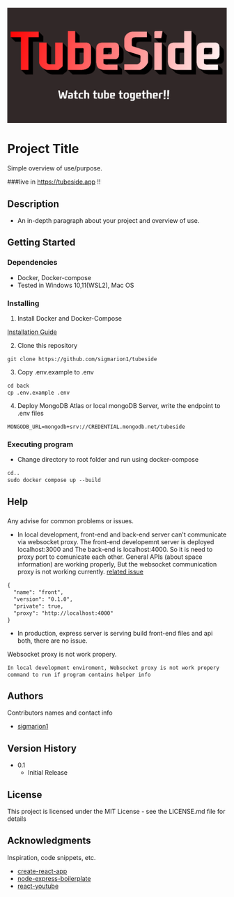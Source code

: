 ![Alt text](front/build/ogImage.png)

# Project Title

Simple overview of use/purpose.

###live in https://tubeside.app !!

## Description

- An in-depth paragraph about your project and overview of use.

## Getting Started

### Dependencies

- Docker, Docker-compose
- Tested in Windows 10,11(WSL2), Mac OS

### Installing

1. Install Docker and Docker-Compose

[Installation Guide](https://docs.docker.com/engine/install/)

2. Clone this repository

```
git clone https://github.com/sigmarion1/tubeside
```

3. Copy .env.example to .env

```
cd back
cp .env.example .env
```

4. Deploy MongoDB Atlas or local mongoDB Server, write the endpoint to .env files

```
MONGODB_URL=mongodb+srv://CREDENTIAL.mongodb.net/tubeside
```

### Executing program

- Change directory to root folder and run using docker-compose

```
cd..
sudo docker compose up --build
```

## Help

###

Any advise for common problems or issues.

- In local development, front-end and back-end server can't communicate via websocket proxy. The front-end developemnt server is deployed localhost:3000 and The back-end is localhost:4000. So it is need to proxy port to comunicate each other. General APIs (about space information) are working properly, But the websocket communication proxy is not working currently. [related issue](https://github.com/facebook/create-react-app/issues/5280)

```
{
  "name": "front",
  "version": "0.1.0",
  "private": true,
  "proxy": "http://localhost:4000"
}
```

- In production, express server is serving build front-end files and api both, there are no issue.

Websocket proxy is not work propery.

```
In local development enviroment, Websocket proxy is not work propery
command to run if program contains helper info
```

## Authors

Contributors names and contact info

- [sigmarion1](matilto:axsim@naver.com)

## Version History

- 0.1
  - Initial Release

## License

This project is licensed under the MIT License - see the LICENSE.md file for details

## Acknowledgments

Inspiration, code snippets, etc.

- [create-react-app](https://github.com/facebook/create-react-app)
- [node-express-boilerplate](https://github.com/hagopj13/node-express-boilerplate)
- [react-youtube](https://www.npmjs.com/package/react-youtube)
